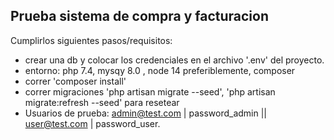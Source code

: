 
## Prueba sistema de compra y facturacion

Cumplirlos siguientes pasos/requisitos:

- crear una db y colocar los credenciales en el archivo '.env' del proyecto.
- entorno: php 7.4, mysqy 8.0 , node 14 preferiblemente, composer
- correr 'composer install'
- correr migraciones 'php artisan migrate --seed', 'php artisan migrate:refresh --seed' para resetear
- Usuarios de prueba:  admin@test.com | password_admin  ||  user@test.com | password_user.

